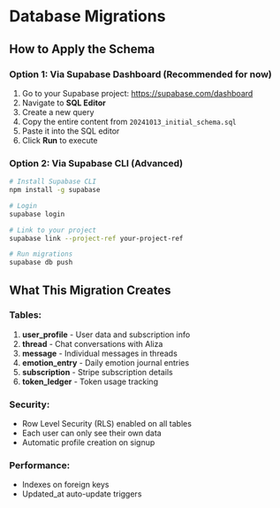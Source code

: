 # Database Migrations

## How to Apply the Schema

### Option 1: Via Supabase Dashboard (Recommended for now)

1. Go to your Supabase project: https://supabase.com/dashboard
2. Navigate to **SQL Editor**
3. Create a new query
4. Copy the entire content from `20241013_initial_schema.sql`
5. Paste it into the SQL editor
6. Click **Run** to execute

### Option 2: Via Supabase CLI (Advanced)

```bash
# Install Supabase CLI
npm install -g supabase

# Login
supabase login

# Link to your project
supabase link --project-ref your-project-ref

# Run migrations
supabase db push
```

## What This Migration Creates

### Tables:
1. **user_profile** - User data and subscription info
2. **thread** - Chat conversations with Aliza
3. **message** - Individual messages in threads
4. **emotion_entry** - Daily emotion journal entries
5. **subscription** - Stripe subscription details
6. **token_ledger** - Token usage tracking

### Security:
- Row Level Security (RLS) enabled on all tables
- Each user can only see their own data
- Automatic profile creation on signup

### Performance:
- Indexes on foreign keys
- Updated_at auto-update triggers

